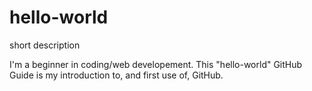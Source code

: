 # hello-world
short description

I'm a beginner in coding/web developement.
This "hello-world" GitHub Guide is my introduction to, and first use of, GitHub.
